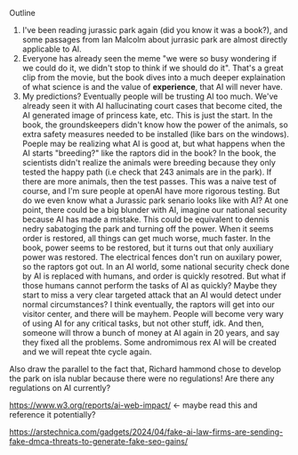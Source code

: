 Outline

1. I've been reading jurassic park again (did you know it was a book?), and some passages from Ian Malcolm  about jurrasic park are almost directly applicable to AI.
2. Everyone has already seen the meme "we were so busy wondering if we could do it, we didn't stop to think if we should do it". That's a great clip from the movie, but the book dives into a much deeper explaination of what science is and the value of **experience**, that AI will never have.
3. My predictions? Eventually people will be trusting AI too much. We've already seen it with AI hallucinating court cases that become cited, the AI generated image of princess kate, etc. This is just the start. In the book, the groundskeepers didn't know how the power of the animals, so extra safety measures needed to be installed (like bars on the windows). Poeple may be realizing what AI is good at, but what happens when the AI starts "breeding?" like the raptors did in the book? In the book, the scientists didn't realize the animals were breeding because they only tested the happy path (i.e check that 243 animals are in the park). If there are more animals, then the test passes. This was a naive test of course, and I'm sure people at openAI have more rigorous testing. But do we even know what a Jurassic park senario looks like with AI? At one point, there could be a big blunder with AI, imagine our national security because AI has made a mistake. This could be equivalent to dennis nedry sabatoging the park and turning off the power. When it seems order is restored, all things can get much worse, much faster. In the book, power seems to be restored, but it turns out that only auxiliary power was restored. The electrical fences don't run on auxilary power, so the raptors got out. In an AI world, some national security check done by AI is replaced with humans, and order is quickly resotred. But what if those humans cannot perform the tasks of AI as quickly? Maybe they start to miss a very clear targeted attack that an AI would detect under normal circumstances? I think eventually, the raptors will get into our visitor center, and there will be mayhem. People will become very wary of using AI for any critical tasks, but not other stuff, idk. And then, someone will throw a bunch of money at AI again in 20 years, and say they fixed all the problems. Some andromimous rex AI will be created and we will repeat thte cycle again.


Also draw the parallel to the fact that, Richard hammond chose to develop the park on isla nublar because there were no regulations! Are there any regulations on AI currently? 

https://www.w3.org/reports/ai-web-impact/ <- maybe read this and reference it potentially?

https://arstechnica.com/gadgets/2024/04/fake-ai-law-firms-are-sending-fake-dmca-threats-to-generate-fake-seo-gains/

